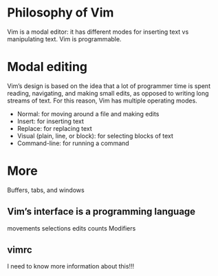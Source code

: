 # Philosophy of Vim
Vim is a modal editor: it has different modes for inserting text vs manipulating text. Vim is programmable.

# Modal editing
Vim’s design is based on the idea that a lot of programmer time is spent reading, navigating, and making small edits, as opposed to writing long streams of text. For this reason, Vim has multiple operating modes.

- Normal: for moving around a file and making edits
- Insert: for inserting text
- Replace: for replacing text
- Visual (plain, line, or block): for selecting blocks of text
- Command-line: for running a command

# More
Buffers, tabs, and windows
## Vim’s interface is a programming language
movements selections edits counts Modifiers
## vimrc
I need to know more information about this!!!

